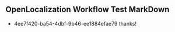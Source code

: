 ## OpenLocalization Workflow Test MarkDown
* 4ee7f420-ba54-4dbf-9b46-ee1884efae79 thanks!

<!--HONumber=Aug16_HO4-->


